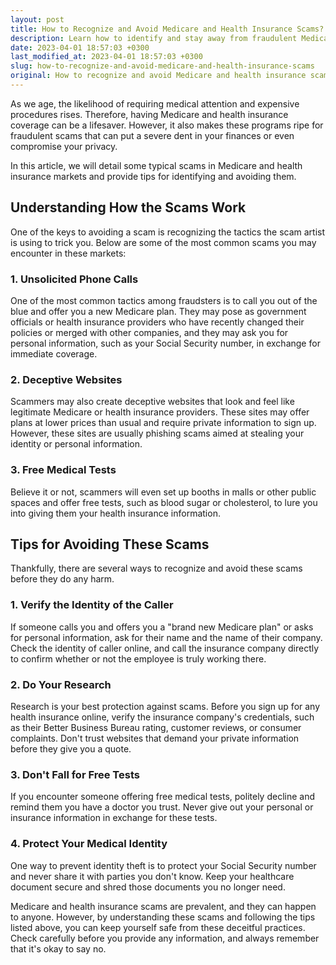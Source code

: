 ```yaml
---
layout: post
title: How to Recognize and Avoid Medicare and Health Insurance Scams?
description: Learn how to identify and stay away from fraudulent Medicare and health insurance schemes that can harm your finances and reputation.
date: 2023-04-01 18:57:03 +0300
last_modified_at: 2023-04-01 18:57:03 +0300
slug: how-to-recognize-and-avoid-medicare-and-health-insurance-scams
original: How to recognize and avoid Medicare and health insurance scams?
---
```

As we age, the likelihood of requiring medical attention and expensive procedures rises. Therefore, having Medicare and health insurance coverage can be a lifesaver. However, it also makes these programs ripe for fraudulent scams that can put a severe dent in your finances or even compromise your privacy.

In this article, we will detail some typical scams in Medicare and health insurance markets and provide tips for identifying and avoiding them. 

## Understanding How the Scams Work

One of the keys to avoiding a scam is recognizing the tactics the scam artist is using to trick you. Below are some of the most common scams you may encounter in these markets:

### 1. Unsolicited Phone Calls

One of the most common tactics among fraudsters is to call you out of the blue and offer you a new Medicare plan. They may pose as government officials or health insurance providers who have recently changed their policies or merged with other companies, and they may ask you for personal information, such as your Social Security number, in exchange for immediate coverage.

### 2. Deceptive Websites

Scammers may also create deceptive websites that look and feel like legitimate Medicare or health insurance providers. These sites may offer plans at lower prices than usual and require private information to sign up. However, these sites are usually phishing scams aimed at stealing your identity or personal information.

### 3. Free Medical Tests

Believe it or not, scammers will even set up booths in malls or other public spaces and offer free tests, such as blood sugar or cholesterol, to lure you into giving them your health insurance information.

## Tips for Avoiding These Scams

Thankfully, there are several ways to recognize and avoid these scams before they do any harm.

### 1. Verify the Identity of the Caller

If someone calls you and offers you a "brand new Medicare plan" or asks for personal information, ask for their name and the name of their company. Check the identity of caller online, and call the insurance company directly to confirm whether or not the employee is truly working there. 

### 2. Do Your Research

Research is your best protection against scams. Before you sign up for any health insurance online, verify the insurance company's credentials, such as their Better Business Bureau rating, customer reviews, or consumer complaints. Don't trust websites that demand your private information before they give you a quote.

### 3. Don't Fall for Free Tests

If you encounter someone offering free medical tests, politely decline and remind them you have a doctor you trust. Never give out your personal or insurance information in exchange for these tests.

### 4. Protect Your Medical Identity

One way to prevent identity theft is to protect your Social Security number and never share it with parties you don't know. Keep your healthcare document secure and shred those documents you no longer need.

Medicare and health insurance scams are prevalent, and they can happen to anyone. However, by understanding these scams and following the tips listed above, you can keep yourself safe from these deceitful practices. Check carefully before you provide any information, and always remember that it's okay to say no.